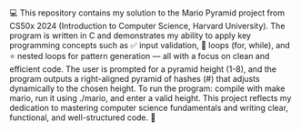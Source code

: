 💻 This repository contains my solution to the Mario Pyramid project from CS50x 2024 (Introduction to Computer Science, Harvard University). The program is written in C and demonstrates my ability to apply key programming concepts such as ✅ input validation, 🔁 loops (for, while), and ⭐ nested loops for pattern generation — all with a focus on clean and efficient code. The user is prompted for a pyramid height (1-8), and the program outputs a right-aligned pyramid of hashes (#) that adjusts dynamically to the chosen height. To run the program: compile with make mario, run it using ./mario, and enter a valid height. This project reflects my dedication to mastering computer science fundamentals and writing clear, functional, and well-structured code. 🚀
